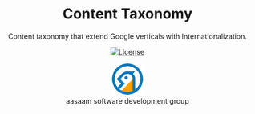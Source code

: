 <div align="center">
  <h1>
    Content Taxonomy
  </h1>
  <p>
    Content taxonomy that extend Google verticals with Internationalization.
  </p>
  <p>
    <!-- <a href="https://github.com/aasaam/taxonomy/actions/workflows/test.yml" target="_blank">
      <img src="https://github.com/aasaam/taxonomy/actions/workflows/test.yml/badge.svg" alt="Test" />
    </a> -->
    <a href="https://github.com/aasaam/taxonomy/blob/master/LICENSE">
      <img alt="License" src="https://img.shields.io/github/license/aasaam/taxonomy">
    </a>
    <!-- <a href="https://aasaam.github.io/taxonomy/" target="_blank">
      <img src="https://github.com/aasaam/taxonomy/actions/workflows/docs.yml/badge.svg" alt="docs" />
    </a> -->
  </p>
</div>

<div>
  <p align="center">
    <img alt="aasaam software development group" width="64" src="https://raw.githubusercontent.com/aasaam/information/master/logo/aasaam.svg">
    <br />
    aasaam software development group
  </p>
</div>
